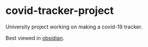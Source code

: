 # covid-tracker-project
University project working on making a covid-19 tracker.

Best viewed in [obsidian](obsidian).
